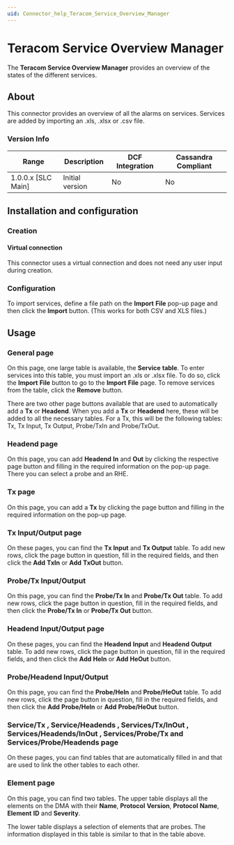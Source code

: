 ```yaml
---
uid: Connector_help_Teracom_Service_Overview_Manager
---
```


# Teracom Service Overview Manager

The **Teracom Service Overview Manager** provides an overview of the states of the different services.

## About

This connector provides an overview of all the alarms on services. Services are added by importing an .xls, .xlsx or .csv file.

### Version Info

| Range | Description | DCF Integration | Cassandra Compliant |
|----------------------|-----------------|---------------------|-------------------------|
| 1.0.0.x [SLC Main]   | Initial version | No                  | No                      |

## Installation and configuration

### Creation

#### Virtual connection

This connector uses a virtual connection and does not need any user input during creation.

### Configuration

To import services, define a file path on the **Import** **File** pop-up page and then click the **Import** button. (This works for both CSV and XLS files.)

## Usage

### General page

On this page, one large table is available, the **Service** **table**. To enter services into this table, you must import an .xls or .xlsx file. To do so, click the **Import** **File** button to go to the **Import** **File** page. To remove services from the table, click the **Remove** button.

There are two other page buttons available that are used to automatically add a **Tx** or **Headend**. When you add a **Tx** or **Headend** here, these will be added to all the necessary tables. For a Tx, this will be the following tables: Tx, Tx Input, Tx Output, Probe/TxIn and Probe/TxOut.

### Headend page

On this page, you can add **Headend** **In** and **Out** by clicking the respective page button and filling in the required information on the pop-up page. There you can select a probe and an RHE.

### Tx page

On this page, you can add a **Tx** by clicking the page button and filling in the required information on the pop-up page.

### Tx Input/Output page

On these pages, you can find the **Tx Input** and **Tx Output** table. To add new rows, click the page button in question, fill in the required fields, and then click the **Add** **TxIn** or **Add** **TxOut** button.

### Probe/Tx Input/Output

On this page, you can find the **Probe/Tx In** and **Probe/Tx Out** table. To add new rows, click the page button in question, fill in the required fields, and then click the **Probe/Tx In** or **Probe/Tx Out** button.

### Headend Input/Output page

On these pages, you can find the **Headend** **Input** and **Headend** **Output** table. To add new rows, click the page button in question, fill in the required fields, and then click the **Add** **HeIn** or **Add** **HeOut** button.

### Probe/Headend Input/Output

On this page, you can find the **Probe/HeIn** and **Probe/HeOut** table. To add new rows, click the page button in question, fill in the required fields, and then click the **Add** **Probe/HeIn** or **Add** **Probe/HeOut** button.

### Service/Tx , Service/Headends , Services/Tx/InOut , Services/Headends/InOut , Services/Probe/Tx and Services/Probe/Headends page

On these pages, you can find tables that are automatically filled in and that are used to link the other tables to each other.

### Element page

On this page, you can find two tables. The upper table displays all the elements on the DMA with their **Name**, **Protocol** **Version**, **Protocol** **Name**, **Element** **ID** and **Severity**.

The lower table displays a selection of elements that are probes. The information displayed in this table is similar to that in the table above.
